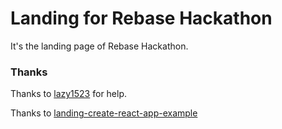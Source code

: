 # Landing for Rebase Hackathon

It's the landing page of Rebase Hackathon.


### Thanks
Thanks to [lazy1523](https://github.com/lazy1523) for help.

Thanks to [landing-create-react-app-example](https://github.com/ant-motion/landing-create-react-app-example)

